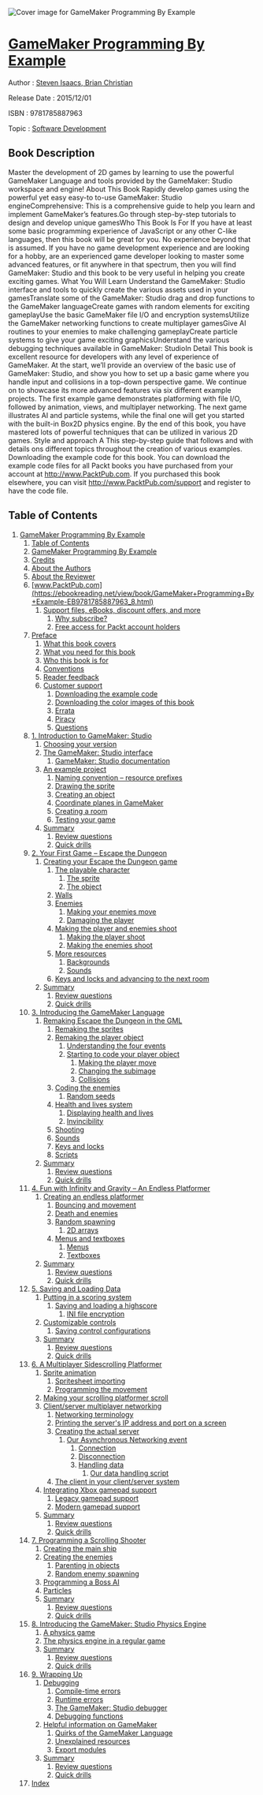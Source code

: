 ![Cover image for GameMaker Programming By Example](https://imgdetail.ebookreading.net/cover/cover/software_development/EB9781785887963.jpg)

[GameMaker Programming By Example](https://ebookreading.net/view/book/GameMaker+Programming+By+Example-EB9781785887963_1.html "GameMaker Programming By Example")
====================================================================================================================

Author : [Steven Isaacs](https://ebookreading.net/search/author/Steven+Isaacs),[ Brian Christian](https://ebookreading.net/search/author/+Brian+Christian)

Release Date : 2015/12/01

ISBN : 9781785887963

Topic : [Software Development](https://ebookreading.net/search/category/software-development)

Book Description
-----------------

Master the development of 2D games by learning to use the powerful GameMaker Language and tools provided by the GameMaker: Studio workspace and engine!
About This Book
Rapidly develop games using the powerful yet easy easy-to to-use GameMaker: Studio engineComprehensive: This is a comprehensive guide to help you learn and implement GameMaker’s features.Go through step-by-step tutorials to design and develop unique gamesWho This Book Is For
If you have at least some basic programming experience of JavaScript or any other C-like languages, then this book will be great for you. No experience beyond that is assumed. If you have no game development experience and are looking for a hobby, are an experienced game developer looking to master some advanced features, or fit anywhere in that spectrum, then you will find GameMaker: Studio and this book to be very useful in helping you create exciting games.
What You Will Learn
Understand the GameMaker: Studio interface and tools to quickly create the various assets used in your gamesTranslate some of the GameMaker: Studio drag and drop functions to the GameMaker languageCreate games with random elements for exciting gameplayUse the basic GameMaker file I/O and encryption systemsUtilize the GameMaker networking functions to create multiplayer gamesGive AI routines to your enemies to make challenging gameplayCreate particle systems to give your game exciting graphicsUnderstand the various debugging techniques available in GameMaker: StudioIn Detail
This book is excellent resource for developers with any level of experience of GameMaker. At the start, we’ll provide an overview of the basic use of GameMaker: Studio, and show you how to set up a basic game where you handle input and collisions in a top-down perspective game.
We continue on to showcase its more advanced features via six different example projects. The first example game demonstrates platforming with file I/O, followed by animation, views, and multiplayer networking. The next game illustrates AI and particle systems, while the final one will get you started with the built-in Box2D physics engine. By the end of this book, you have mastered lots of powerful techniques that can be utilized in various 2D games.
Style and approach
A This step-by-step guide that follows and with details ons different topics throughout the creation of various examples.
Downloading the example code for this book. You can download the example code files for all Packt books you have purchased from your account at http://www.PacktPub.com. If you purchased this book elsewhere, you can visit http://www.PacktPub.com/support and register to have the code file.
              
Table of Contents
-----------------

1. [GameMaker Programming By Example](https://ebookreading.net/view/book/GameMaker+Programming+By+Example-EB9781785887963_3.html)
    1. [Table of Contents](https://ebookreading.net/view/book/GameMaker+Programming+By+Example-EB9781785887963_2.html)
    1. [GameMaker Programming By Example](https://ebookreading.net/view/book/GameMaker+Programming+By+Example-EB9781785887963_4.html)
    1. [Credits](https://ebookreading.net/view/book/GameMaker+Programming+By+Example-EB9781785887963_5.html)
    1. [About the Authors](https://ebookreading.net/view/book/GameMaker+Programming+By+Example-EB9781785887963_6.html)
    1. [About the Reviewer](https://ebookreading.net/view/book/GameMaker+Programming+By+Example-EB9781785887963_7.html)
    1. [www.PacktPub.com](https://ebookreading.net/view/book/GameMaker+Programming+By+Example-EB9781785887963_8.html)
        1. [Support files, eBooks, discount offers, and more](https://ebookreading.net/view/book/GameMaker+Programming+By+Example-EB9781785887963_8.html#ch00lvl1sec01)
            1. [Why subscribe?](https://ebookreading.net/view/book/GameMaker+Programming+By+Example-EB9781785887963_8.html#ch00lvl2sec01)
            1. [Free access for Packt account holders](https://ebookreading.net/view/book/GameMaker+Programming+By+Example-EB9781785887963_8.html#ch00lvl2sec02)
    1. [Preface](https://ebookreading.net/view/book/GameMaker+Programming+By+Example-EB9781785887963_9.html)
        1. [What this book covers](https://ebookreading.net/view/book/GameMaker+Programming+By+Example-EB9781785887963_9.html#ch00lvl1sec02)
        1. [What you need for this book](https://ebookreading.net/view/book/GameMaker+Programming+By+Example-EB9781785887963_10.html)
        1. [Who this book is for](https://ebookreading.net/view/book/GameMaker+Programming+By+Example-EB9781785887963_11.html)
        1. [Conventions](https://ebookreading.net/view/book/GameMaker+Programming+By+Example-EB9781785887963_12.html)
        1. [Reader feedback](https://ebookreading.net/view/book/GameMaker+Programming+By+Example-EB9781785887963_13.html)
        1. [Customer support](https://ebookreading.net/view/book/GameMaker+Programming+By+Example-EB9781785887963_14.html)
            1. [Downloading the example code](https://ebookreading.net/view/book/GameMaker+Programming+By+Example-EB9781785887963_14.html#ch00lvl2sec03)
            1. [Downloading the color images of this book](https://ebookreading.net/view/book/GameMaker+Programming+By+Example-EB9781785887963_14.html#ch00lvl2sec04)
            1. [Errata](https://ebookreading.net/view/book/GameMaker+Programming+By+Example-EB9781785887963_14.html#ch00lvl2sec05)
            1. [Piracy](https://ebookreading.net/view/book/GameMaker+Programming+By+Example-EB9781785887963_14.html#ch00lvl2sec06)
            1. [Questions](https://ebookreading.net/view/book/GameMaker+Programming+By+Example-EB9781785887963_14.html#ch00lvl2sec07)
    1. [1. Introduction to GameMaker: Studio](https://ebookreading.net/view/book/GameMaker+Programming+By+Example-EB9781785887963_15.html)
        1. [Choosing your version](https://ebookreading.net/view/book/GameMaker+Programming+By+Example-EB9781785887963_15.html#ch01lvl1sec08)
        1. [The GameMaker: Studio interface](https://ebookreading.net/view/book/GameMaker+Programming+By+Example-EB9781785887963_16.html)
            1. [GameMaker: Studio documentation](https://ebookreading.net/view/book/GameMaker+Programming+By+Example-EB9781785887963_16.html#ch01lvl2sec08)
        1. [An example project](https://ebookreading.net/view/book/GameMaker+Programming+By+Example-EB9781785887963_17.html)
            1. [Naming convention – resource prefixes](https://ebookreading.net/view/book/GameMaker+Programming+By+Example-EB9781785887963_17.html#ch01lvl2sec09)
            1. [Drawing the sprite](https://ebookreading.net/view/book/GameMaker+Programming+By+Example-EB9781785887963_17.html#ch01lvl2sec10)
            1. [Creating an object](https://ebookreading.net/view/book/GameMaker+Programming+By+Example-EB9781785887963_17.html#ch01lvl2sec11)
            1. [Coordinate planes in GameMaker](https://ebookreading.net/view/book/GameMaker+Programming+By+Example-EB9781785887963_17.html#ch01lvl2sec12)
            1. [Creating a room](https://ebookreading.net/view/book/GameMaker+Programming+By+Example-EB9781785887963_17.html#ch01lvl2sec13)
            1. [Testing your game](https://ebookreading.net/view/book/GameMaker+Programming+By+Example-EB9781785887963_17.html#ch01lvl2sec14)
        1. [Summary](https://ebookreading.net/view/book/GameMaker+Programming+By+Example-EB9781785887963_18.html)
            1. [Review questions](https://ebookreading.net/view/book/GameMaker+Programming+By+Example-EB9781785887963_18.html#ch01lvl2sec15)
            1. [Quick drills](https://ebookreading.net/view/book/GameMaker+Programming+By+Example-EB9781785887963_18.html#ch01lvl2sec16)
    1. [2. Your First Game – Escape the Dungeon](https://ebookreading.net/view/book/GameMaker+Programming+By+Example-EB9781785887963_19.html)
        1. [Creating your Escape the Dungeon game](https://ebookreading.net/view/book/GameMaker+Programming+By+Example-EB9781785887963_19.html#ch02lvl1sec12)
            1. [The playable character](https://ebookreading.net/view/book/GameMaker+Programming+By+Example-EB9781785887963_19.html#ch02lvl2sec17)
                1. [The sprite](https://ebookreading.net/view/book/GameMaker+Programming+By+Example-EB9781785887963_19.html#ch02lvl3sec01)
                1. [The object](https://ebookreading.net/view/book/GameMaker+Programming+By+Example-EB9781785887963_19.html#ch02lvl3sec02)
            1. [Walls](https://ebookreading.net/view/book/GameMaker+Programming+By+Example-EB9781785887963_19.html#ch02lvl2sec18)
            1. [Enemies](https://ebookreading.net/view/book/GameMaker+Programming+By+Example-EB9781785887963_19.html#ch02lvl2sec19)
                1. [Making your enemies move](https://ebookreading.net/view/book/GameMaker+Programming+By+Example-EB9781785887963_19.html#ch02lvl3sec03)
                1. [Damaging the player](https://ebookreading.net/view/book/GameMaker+Programming+By+Example-EB9781785887963_19.html#ch02lvl3sec04)
            1. [Making the player and enemies shoot](https://ebookreading.net/view/book/GameMaker+Programming+By+Example-EB9781785887963_19.html#ch02lvl2sec20)
                1. [Making the player shoot](https://ebookreading.net/view/book/GameMaker+Programming+By+Example-EB9781785887963_19.html#ch02lvl3sec05)
                1. [Making the enemies shoot](https://ebookreading.net/view/book/GameMaker+Programming+By+Example-EB9781785887963_19.html#ch02lvl3sec06)
            1. [More resources](https://ebookreading.net/view/book/GameMaker+Programming+By+Example-EB9781785887963_19.html#ch02lvl2sec21)
                1. [Backgrounds](https://ebookreading.net/view/book/GameMaker+Programming+By+Example-EB9781785887963_19.html#ch02lvl3sec07)
                1. [Sounds](https://ebookreading.net/view/book/GameMaker+Programming+By+Example-EB9781785887963_19.html#ch02lvl3sec08)
            1. [Keys and locks and advancing to the next room](https://ebookreading.net/view/book/GameMaker+Programming+By+Example-EB9781785887963_19.html#ch02lvl2sec22)
        1. [Summary](https://ebookreading.net/view/book/GameMaker+Programming+By+Example-EB9781785887963_20.html)
            1. [Review questions](https://ebookreading.net/view/book/GameMaker+Programming+By+Example-EB9781785887963_20.html#ch02lvl2sec23)
            1. [Quick drills](https://ebookreading.net/view/book/GameMaker+Programming+By+Example-EB9781785887963_20.html#ch02lvl2sec24)
    1. [3. Introducing the GameMaker Language](https://ebookreading.net/view/book/GameMaker+Programming+By+Example-EB9781785887963_21.html)
        1. [Remaking Escape the Dungeon in the GML](https://ebookreading.net/view/book/GameMaker+Programming+By+Example-EB9781785887963_21.html#ch03lvl1sec14)
            1. [Remaking the sprites](https://ebookreading.net/view/book/GameMaker+Programming+By+Example-EB9781785887963_21.html#ch03lvl2sec25)
            1. [Remaking the player object](https://ebookreading.net/view/book/GameMaker+Programming+By+Example-EB9781785887963_21.html#ch03lvl2sec26)
                1. [Understanding the four events](https://ebookreading.net/view/book/GameMaker+Programming+By+Example-EB9781785887963_21.html#ch03lvl3sec09)
                1. [Starting to code your player object](https://ebookreading.net/view/book/GameMaker+Programming+By+Example-EB9781785887963_21.html#ch03lvl3sec10)
                    1. [Making the player move](https://ebookreading.net/view/book/GameMaker+Programming+By+Example-EB9781785887963_21.html#ch03lvl4sec01)
                    1. [Changing the subimage](https://ebookreading.net/view/book/GameMaker+Programming+By+Example-EB9781785887963_21.html#ch03lvl4sec02)
                    1. [Collisions](https://ebookreading.net/view/book/GameMaker+Programming+By+Example-EB9781785887963_21.html#ch03lvl4sec03)
            1. [Coding the enemies](https://ebookreading.net/view/book/GameMaker+Programming+By+Example-EB9781785887963_21.html#ch03lvl2sec27)
                1. [Random seeds](https://ebookreading.net/view/book/GameMaker+Programming+By+Example-EB9781785887963_21.html#ch03lvl3sec11)
            1. [Health and lives system](https://ebookreading.net/view/book/GameMaker+Programming+By+Example-EB9781785887963_21.html#ch03lvl2sec28)
                1. [Displaying health and lives](https://ebookreading.net/view/book/GameMaker+Programming+By+Example-EB9781785887963_21.html#ch03lvl3sec12)
                1. [Invincibility](https://ebookreading.net/view/book/GameMaker+Programming+By+Example-EB9781785887963_21.html#ch03lvl3sec13)
            1. [Shooting](https://ebookreading.net/view/book/GameMaker+Programming+By+Example-EB9781785887963_21.html#ch03lvl2sec29)
            1. [Sounds](https://ebookreading.net/view/book/GameMaker+Programming+By+Example-EB9781785887963_21.html#ch03lvl2sec30)
            1. [Keys and locks](https://ebookreading.net/view/book/GameMaker+Programming+By+Example-EB9781785887963_21.html#ch03lvl2sec31)
            1. [Scripts](https://ebookreading.net/view/book/GameMaker+Programming+By+Example-EB9781785887963_21.html#ch03lvl2sec32)
        1. [Summary](https://ebookreading.net/view/book/GameMaker+Programming+By+Example-EB9781785887963_22.html)
            1. [Review questions](https://ebookreading.net/view/book/GameMaker+Programming+By+Example-EB9781785887963_22.html#ch03lvl2sec33)
            1. [Quick drills](https://ebookreading.net/view/book/GameMaker+Programming+By+Example-EB9781785887963_22.html#ch03lvl2sec34)
    1. [4. Fun with Infinity and Gravity – An Endless Platformer](https://ebookreading.net/view/book/GameMaker+Programming+By+Example-EB9781785887963_23.html)
        1. [Creating an endless platformer](https://ebookreading.net/view/book/GameMaker+Programming+By+Example-EB9781785887963_23.html#ch04lvl1sec16)
            1. [Bouncing and movement](https://ebookreading.net/view/book/GameMaker+Programming+By+Example-EB9781785887963_23.html#ch04lvl2sec35)
            1. [Death and enemies](https://ebookreading.net/view/book/GameMaker+Programming+By+Example-EB9781785887963_23.html#ch04lvl2sec36)
            1. [Random spawning](https://ebookreading.net/view/book/GameMaker+Programming+By+Example-EB9781785887963_23.html#ch04lvl2sec37)
                1. [2D arrays](https://ebookreading.net/view/book/GameMaker+Programming+By+Example-EB9781785887963_23.html#ch04lvl3sec14)
            1. [Menus and textboxes](https://ebookreading.net/view/book/GameMaker+Programming+By+Example-EB9781785887963_23.html#ch04lvl2sec38)
                1. [Menus](https://ebookreading.net/view/book/GameMaker+Programming+By+Example-EB9781785887963_23.html#ch04lvl3sec15)
                1. [Textboxes](https://ebookreading.net/view/book/GameMaker+Programming+By+Example-EB9781785887963_23.html#ch04lvl3sec16)
        1. [Summary](https://ebookreading.net/view/book/GameMaker+Programming+By+Example-EB9781785887963_24.html)
            1. [Review questions](https://ebookreading.net/view/book/GameMaker+Programming+By+Example-EB9781785887963_24.html#ch04lvl2sec39)
            1. [Quick drills](https://ebookreading.net/view/book/GameMaker+Programming+By+Example-EB9781785887963_24.html#ch04lvl2sec40)
    1. [5. Saving and Loading Data](https://ebookreading.net/view/book/GameMaker+Programming+By+Example-EB9781785887963_25.html)
        1. [Putting in a scoring system](https://ebookreading.net/view/book/GameMaker+Programming+By+Example-EB9781785887963_25.html#ch05lvl1sec18)
            1. [Saving and loading a highscore](https://ebookreading.net/view/book/GameMaker+Programming+By+Example-EB9781785887963_25.html#ch05lvl2sec41)
                1. [INI file encryption](https://ebookreading.net/view/book/GameMaker+Programming+By+Example-EB9781785887963_25.html#ch05lvl3sec17)
        1. [Customizable controls](https://ebookreading.net/view/book/GameMaker+Programming+By+Example-EB9781785887963_26.html)
            1. [Saving control configurations](https://ebookreading.net/view/book/GameMaker+Programming+By+Example-EB9781785887963_26.html#ch05lvl2sec42)
        1. [Summary](https://ebookreading.net/view/book/GameMaker+Programming+By+Example-EB9781785887963_27.html)
            1. [Review questions](https://ebookreading.net/view/book/GameMaker+Programming+By+Example-EB9781785887963_27.html#ch05lvl2sec43)
            1. [Quick drills](https://ebookreading.net/view/book/GameMaker+Programming+By+Example-EB9781785887963_27.html#ch05lvl2sec44)
    1. [6. A Multiplayer Sidescrolling Platformer](https://ebookreading.net/view/book/GameMaker+Programming+By+Example-EB9781785887963_28.html)
        1. [Sprite animation](https://ebookreading.net/view/book/GameMaker+Programming+By+Example-EB9781785887963_28.html#ch06lvl1sec21)
            1. [Spritesheet importing](https://ebookreading.net/view/book/GameMaker+Programming+By+Example-EB9781785887963_28.html#ch06lvl2sec45)
            1. [Programming the movement](https://ebookreading.net/view/book/GameMaker+Programming+By+Example-EB9781785887963_28.html#ch06lvl2sec46)
        1. [Making your scrolling platformer scroll](https://ebookreading.net/view/book/GameMaker+Programming+By+Example-EB9781785887963_29.html)
        1. [Client/server multiplayer networking](https://ebookreading.net/view/book/GameMaker+Programming+By+Example-EB9781785887963_30.html)
            1. [Networking terminology](https://ebookreading.net/view/book/GameMaker+Programming+By+Example-EB9781785887963_30.html#ch06lvl2sec47)
            1. [Printing the server&#39;s IP address and port on a screen](https://ebookreading.net/view/book/GameMaker+Programming+By+Example-EB9781785887963_30.html#ch06lvl2sec48)
            1. [Creating the actual server](https://ebookreading.net/view/book/GameMaker+Programming+By+Example-EB9781785887963_30.html#ch06lvl2sec49)
                1. [Our Asynchronous Networking event](https://ebookreading.net/view/book/GameMaker+Programming+By+Example-EB9781785887963_30.html#ch06lvl3sec18)
                    1. [Connection](https://ebookreading.net/view/book/GameMaker+Programming+By+Example-EB9781785887963_30.html#ch06lvl4sec04)
                    1. [Disconnection](https://ebookreading.net/view/book/GameMaker+Programming+By+Example-EB9781785887963_30.html#ch06lvl4sec05)
                    1. [Handling data](https://ebookreading.net/view/book/GameMaker+Programming+By+Example-EB9781785887963_30.html#ch06lvl4sec06)
                        1. [Our data handling script](https://ebookreading.net/view/book/GameMaker+Programming+By+Example-EB9781785887963_30.html#ch06lvl5sec01)
            1. [The client in your client/server system](https://ebookreading.net/view/book/GameMaker+Programming+By+Example-EB9781785887963_30.html#ch06lvl2sec50)
        1. [Integrating Xbox gamepad support](https://ebookreading.net/view/book/GameMaker+Programming+By+Example-EB9781785887963_31.html)
            1. [Legacy gamepad support](https://ebookreading.net/view/book/GameMaker+Programming+By+Example-EB9781785887963_31.html#ch06lvl2sec51)
            1. [Modern gamepad support](https://ebookreading.net/view/book/GameMaker+Programming+By+Example-EB9781785887963_31.html#ch06lvl2sec52)
        1. [Summary](https://ebookreading.net/view/book/GameMaker+Programming+By+Example-EB9781785887963_32.html)
            1. [Review questions](https://ebookreading.net/view/book/GameMaker+Programming+By+Example-EB9781785887963_32.html#ch06lvl2sec53)
            1. [Quick drills](https://ebookreading.net/view/book/GameMaker+Programming+By+Example-EB9781785887963_32.html#ch06lvl2sec54)
    1. [7. Programming a Scrolling Shooter](https://ebookreading.net/view/book/GameMaker+Programming+By+Example-EB9781785887963_33.html)
        1. [Creating the main ship](https://ebookreading.net/view/book/GameMaker+Programming+By+Example-EB9781785887963_33.html#ch07lvl1sec26)
        1. [Creating the enemies](https://ebookreading.net/view/book/GameMaker+Programming+By+Example-EB9781785887963_34.html)
            1. [Parenting in objects](https://ebookreading.net/view/book/GameMaker+Programming+By+Example-EB9781785887963_34.html#ch07lvl2sec56)
            1. [Random enemy spawning](https://ebookreading.net/view/book/GameMaker+Programming+By+Example-EB9781785887963_34.html#ch07lvl2sec57)
        1. [Programming a Boss AI](https://ebookreading.net/view/book/GameMaker+Programming+By+Example-EB9781785887963_35.html)
        1. [Particles](https://ebookreading.net/view/book/GameMaker+Programming+By+Example-EB9781785887963_36.html)
        1. [Summary](https://ebookreading.net/view/book/GameMaker+Programming+By+Example-EB9781785887963_37.html)
            1. [Review questions](https://ebookreading.net/view/book/GameMaker+Programming+By+Example-EB9781785887963_37.html#ch07lvl2sec58)
            1. [Quick drills](https://ebookreading.net/view/book/GameMaker+Programming+By+Example-EB9781785887963_37.html#ch07lvl2sec59)
    1. [8. Introducing the GameMaker: Studio Physics Engine](https://ebookreading.net/view/book/GameMaker+Programming+By+Example-EB9781785887963_38.html)
        1. [A physics game](https://ebookreading.net/view/book/GameMaker+Programming+By+Example-EB9781785887963_38.html#ch08lvl1sec31)
        1. [The physics engine in a regular game](https://ebookreading.net/view/book/GameMaker+Programming+By+Example-EB9781785887963_39.html)
        1. [Summary](https://ebookreading.net/view/book/GameMaker+Programming+By+Example-EB9781785887963_40.html)
            1. [Review questions](https://ebookreading.net/view/book/GameMaker+Programming+By+Example-EB9781785887963_40.html#ch08lvl2sec61)
            1. [Quick drills](https://ebookreading.net/view/book/GameMaker+Programming+By+Example-EB9781785887963_40.html#ch08lvl2sec62)
    1. [9. Wrapping Up](https://ebookreading.net/view/book/GameMaker+Programming+By+Example-EB9781785887963_41.html)
        1. [Debugging](https://ebookreading.net/view/book/GameMaker+Programming+By+Example-EB9781785887963_41.html#ch09lvl1sec34)
            1. [Compile-time errors](https://ebookreading.net/view/book/GameMaker+Programming+By+Example-EB9781785887963_41.html#ch09lvl2sec63)
            1. [Runtime errors](https://ebookreading.net/view/book/GameMaker+Programming+By+Example-EB9781785887963_41.html#ch09lvl2sec64)
            1. [The GameMaker: Studio debugger](https://ebookreading.net/view/book/GameMaker+Programming+By+Example-EB9781785887963_41.html#ch09lvl2sec65)
            1. [Debugging functions](https://ebookreading.net/view/book/GameMaker+Programming+By+Example-EB9781785887963_41.html#ch09lvl2sec66)
        1. [Helpful information on GameMaker](https://ebookreading.net/view/book/GameMaker+Programming+By+Example-EB9781785887963_42.html)
            1. [Quirks of the GameMaker Language](https://ebookreading.net/view/book/GameMaker+Programming+By+Example-EB9781785887963_42.html#ch09lvl2sec67)
            1. [Unexplained resources](https://ebookreading.net/view/book/GameMaker+Programming+By+Example-EB9781785887963_42.html#ch09lvl2sec68)
            1. [Export modules](https://ebookreading.net/view/book/GameMaker+Programming+By+Example-EB9781785887963_42.html#ch09lvl2sec69)
        1. [Summary](https://ebookreading.net/view/book/GameMaker+Programming+By+Example-EB9781785887963_43.html)
            1. [Review questions](https://ebookreading.net/view/book/GameMaker+Programming+By+Example-EB9781785887963_43.html#ch09lvl2sec70)
            1. [Quick drills](https://ebookreading.net/view/book/GameMaker+Programming+By+Example-EB9781785887963_43.html#ch09lvl2sec71)
    1. [Index](https://ebookreading.net/view/book/GameMaker+Programming+By+Example-EB9781785887963_44.html)
